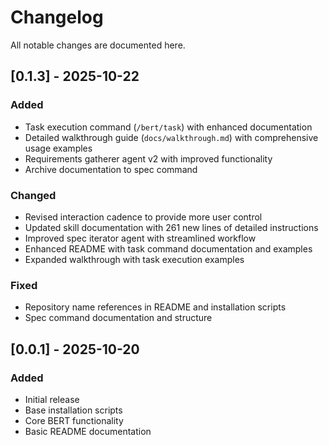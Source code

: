 # Changelog

All notable changes are documented here.

## [0.1.3] - 2025-10-22

### Added
- Task execution command (`/bert/task`) with enhanced documentation
- Detailed walkthrough guide (`docs/walkthrough.md`) with comprehensive usage examples
- Requirements gatherer agent v2 with improved functionality
- Archive documentation to spec command

### Changed
- Revised interaction cadence to provide more user control
- Updated skill documentation with 261 new lines of detailed instructions
- Improved spec iterator agent with streamlined workflow
- Enhanced README with task command documentation and examples
- Expanded walkthrough with task execution examples

### Fixed
- Repository name references in README and installation scripts
- Spec command documentation and structure

## [0.0.1] - 2025-10-20

### Added
- Initial release
- Base installation scripts
- Core BERT functionality
- Basic README documentation
